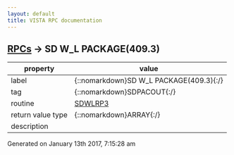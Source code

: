 ```yaml
---
layout: default
title: VISTA RPC documentation
---
```




## [RPCs](TableOfContent.md) &#8594; SD W_L PACKAGE(409.3) 

 property | value 
--- | --- 
 label | {::nomarkdown}SD W_L PACKAGE(409.3){:/}
 tag | {::nomarkdown}SDPACOUT{:/}
 routine | [SDWLRP3](http://code.osehra.org/dox/Routine_SDWLRP3_source.html)
 return value type | {::nomarkdown}ARRAY{:/}
 description | 




 Generated on January 13th 2017, 7:15:28 am